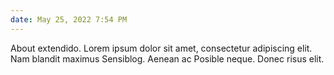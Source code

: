 ```yaml
---
date: May 25, 2022 7:54 PM
---
```

About extendido. Lorem ipsum dolor sit amet, consectetur adipiscing elit. Nam blandit maximus Sensiblog. Aenean ac Posible neque. Donec risus elit.